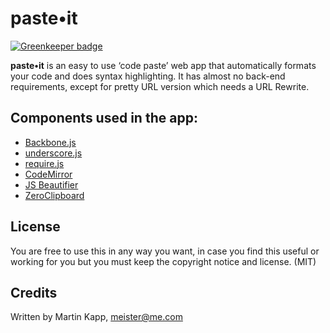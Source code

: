 # paste•it

[![Greenkeeper badge](https://badges.greenkeeper.io/meister/paste.it.svg)](https://greenkeeper.io/)

**paste•it** is an easy to use ‘code paste’ web app that automatically formats your code and does syntax highlighting. It has almost no back-end requirements, except for pretty URL version which needs a URL Rewrite.

## Components used in the app:

+ [Backbone.js](https://github.com/jashkenas/backbone)
+ [underscore.js](https://github.com/jashkenas/underscore)
+ [require.js](http://requirejs.org/)
+ [CodeMirror](https://github.com/marijnh/CodeMirror)
+ [JS Beautifier](https://github.com/einars/js-beautify)
+ [ZeroClipboard](https://github.com/zeroclipboard/ZeroClipboard)

## License

You are free to use this in any way you want, in case you find this
useful or working for you but you must keep the copyright notice and license. (MIT)

## Credits

Written by Martin Kapp, <meister@me.com>